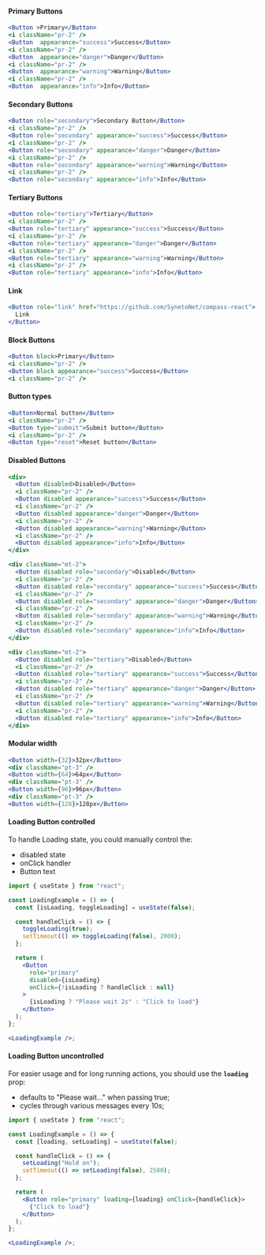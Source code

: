 #### **Primary Buttons**

```jsx
<Button >Primary</Button>
<i className="pr-2" />
<Button  appearance="success">Success</Button>
<i className="pr-2" />
<Button  appearance="danger">Danger</Button>
<i className="pr-2" />
<Button  appearance="warning">Warning</Button>
<i className="pr-2" />
<Button  appearance="info">Info</Button>
```

#### **Secondary Buttons**

```jsx
<Button role="secondary">Secondary Button</Button>
<i className="pr-2" />
<Button role="secondary" appearance="success">Success</Button>
<i className="pr-2" />
<Button role="secondary" appearance="danger">Danger</Button>
<i className="pr-2" />
<Button role="secondary" appearance="warning">Warning</Button>
<i className="pr-2" />
<Button role="secondary" appearance="info">Info</Button>
```

#### **Tertiary Buttons**

```jsx
<Button role="tertiary">Tertiary</Button>
<i className="pr-2" />
<Button role="tertiary" appearance="success">Success</Button>
<i className="pr-2" />
<Button role="tertiary" appearance="danger">Danger</Button>
<i className="pr-2" />
<Button role="tertiary" appearance="warning">Warning</Button>
<i className="pr-2" />
<Button role="tertiary" appearance="info">Info</Button>
```

#### **Link**

```jsx
<Button role="link" href="https://github.com/SynetoNet/compass-react">
  Link
</Button>
```

#### **Block Buttons**

```jsx
<Button block>Primary</Button>
<i className="pr-2" />
<Button block appearance="success">Success</Button>
<i className="pr-2" />
```

#### **Button types**

```jsx
<Button>Normal button</Button>
<i className="pr-2" />
<Button type="submit">Submit button</Button>
<i className="pr-2" />
<Button type="reset">Reset button</Button>
```

#### **Disabled Buttons**

```jsx
<div>
  <Button disabled>Disabled</Button>
  <i className="pr-2" />
  <Button disabled appearance="success">Success</Button>
  <i className="pr-2" />
  <Button disabled appearance="danger">Danger</Button>
  <i className="pr-2" />
  <Button disabled appearance="warning">Warning</Button>
  <i className="pr-2" />
  <Button disabled appearance="info">Info</Button>
</div>

<div className="mt-2">
  <Button disabled role="secondary">Disabled</Button>
  <i className="pr-2" />
  <Button disabled role="secondary" appearance="success">Success</Button>
  <i className="pr-2" />
  <Button disabled role="secondary" appearance="danger">Danger</Button>
  <i className="pr-2" />
  <Button disabled role="secondary" appearance="warning">Warning</Button>
  <i className="pr-2" />
  <Button disabled role="secondary" appearance="info">Info</Button>
</div>

<div className="mt-2">
  <Button disabled role="tertiary">Disabled</Button>
  <i className="pr-2" />
  <Button disabled role="tertiary" appearance="success">Success</Button>
  <i className="pr-2" />
  <Button disabled role="tertiary" appearance="danger">Danger</Button>
  <i className="pr-2" />
  <Button disabled role="tertiary" appearance="warning">Warning</Button>
  <i className="pr-2" />
  <Button disabled role="tertiary" appearance="info">Info</Button>
</div>
```

#### **Modular width**

```jsx
<Button width={32}>32px</Button>
<div className="pt-3" />
<Button width={64}>64px</Button>
<div className="pt-3" />
<Button width={96}>96px</Button>
<div className="pt-3" />
<Button width={128}>128px</Button>
```

#### **Loading Button controlled**

To handle Loading state, you could manually control the:

- disabled state
- onClick handler
- Button text

```jsx
import { useState } from "react";

const LoadingExample = () => {
  const [isLoading, toggleLoading] = useState(false);

  const handleClick = () => {
    toggleLoading(true);
    setTimeout(() => toggleLoading(false), 2000);
  };

  return (
    <Button
      role="primary"
      disabled={isLoading}
      onClick={!isLoading ? handleClick : null}
    >
      {isLoading ? "Please wait 2s" : "Click to load"}
    </Button>
  );
};

<LoadingExample />;
```

#### **Loading Button uncontrolled**

For easier usage and for long running actions, you should use the **`loading`** prop:

- defaults to "Please wait..." when passing true;
- cycles through various messages every 10s;

```jsx
import { useState } from "react";

const LoadingExample = () => {
  const [loading, setLoading] = useState(false);

  const handleClick = () => {
    setLoading("Hold on");
    setTimeout(() => setLoading(false), 2500);
  };

  return (
    <Button role="primary" loading={loading} onClick={handleClick}>
      {"Click to load"}
    </Button>
  );
};

<LoadingExample />;
```
